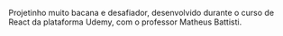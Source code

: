 Projetinho muito bacana e desafiador, desenvolvido durante o curso de React da plataforma Udemy, com o professor Matheus Battisti.
